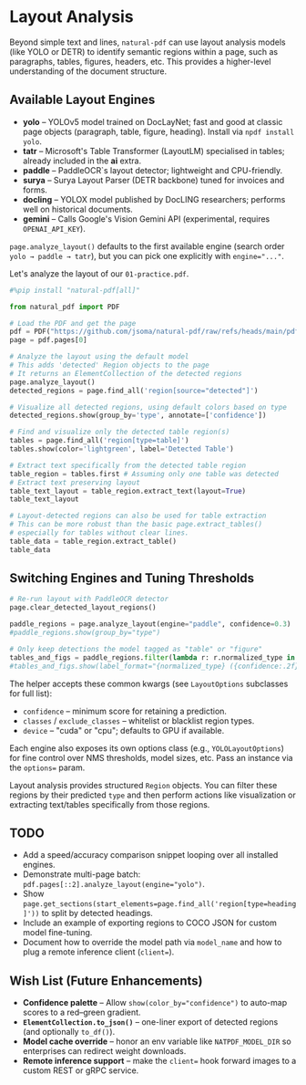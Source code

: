 # Layout Analysis

Beyond simple text and lines, `natural-pdf` can use layout analysis models (like YOLO or DETR) to identify semantic regions within a page, such as paragraphs, tables, figures, headers, etc. This provides a higher-level understanding of the document structure.

## Available Layout Engines

* **yolo** – YOLOv5 model trained on DocLayNet; fast and good at classic page objects (paragraph, table, figure, heading).  Install via `npdf install yolo`.
* **tatr** – Microsoft's Table Transformer (LayoutLM) specialised in tables; already included in the **ai** extra.
* **paddle** – PaddleOCR`s layout detector; lightweight and CPU-friendly.
* **surya** – Surya Layout Parser (DETR backbone) tuned for invoices and forms.
* **docling** – YOLOX model published by DocLING researchers; performs well on historical documents.
* **gemini** – Calls Google's Vision Gemini API (experimental, requires `OPENAI_API_KEY`).

`page.analyze_layout()` defaults to the first available engine (search order `yolo → paddle → tatr`), but you can pick one explicitly with `engine="..."`.

Let's analyze the layout of our `01-practice.pdf`.

```python
#%pip install "natural-pdf[all]"
```

```python
from natural_pdf import PDF

# Load the PDF and get the page
pdf = PDF("https://github.com/jsoma/natural-pdf/raw/refs/heads/main/pdfs/01-practice.pdf")
page = pdf.pages[0]

# Analyze the layout using the default model
# This adds 'detected' Region objects to the page
# It returns an ElementCollection of the detected regions
page.analyze_layout()
detected_regions = page.find_all('region[source="detected"]')
```

```python
# Visualize all detected regions, using default colors based on type
detected_regions.show(group_by='type', annotate=['confidence'])
```

```python
# Find and visualize only the detected table region(s)
tables = page.find_all('region[type=table]')
tables.show(color='lightgreen', label='Detected Table')
```

```python
# Extract text specifically from the detected table region
table_region = tables.first # Assuming only one table was detected
# Extract text preserving layout
table_text_layout = table_region.extract_text(layout=True)
table_text_layout
```

```python
# Layout-detected regions can also be used for table extraction
# This can be more robust than the basic page.extract_tables()
# especially for tables without clear lines.
table_data = table_region.extract_table()
table_data
```

## Switching Engines and Tuning Thresholds

```python
# Re-run layout with PaddleOCR detector
page.clear_detected_layout_regions()

paddle_regions = page.analyze_layout(engine="paddle", confidence=0.3)
#paddle_regions.show(group_by="type")

# Only keep detections the model tagged as "table" or "figure"
tables_and_figs = paddle_regions.filter(lambda r: r.normalized_type in {"table", "figure"})
#tables_and_figs.show(label_format="{normalized_type} ({confidence:.2f})")
```

The helper accepts these common kwargs (see `LayoutOptions` subclasses for full list):

* `confidence` – minimum score for retaining a prediction.
* `classes` / `exclude_classes` – whitelist or blacklist region types.
* `device` – "cuda" or "cpu"; defaults to GPU if available.

Each engine also exposes its own options class (e.g., `YOLOLayoutOptions`) for fine control over NMS thresholds, model sizes, etc. Pass an instance via the `options=` param.

Layout analysis provides structured `Region` objects. You can filter these regions by their predicted `type` and then perform actions like visualization or extracting text/tables specifically from those regions.

## TODO

* Add a speed/accuracy comparison snippet looping over all installed engines.
* Demonstrate multi-page batch: `pdf.pages[::2].analyze_layout(engine="yolo")`.
* Show `page.get_sections(start_elements=page.find_all('region[type=heading]'))` to split by detected headings.
* Include an example of exporting regions to COCO JSON for custom model fine-tuning.
* Document how to override the model path via `model_name` and how to plug a remote inference client (`client=`).

## Wish List (Future Enhancements)

* **Confidence palette** – Allow `show(color_by="confidence")` to auto-map scores to a red–green gradient.
* **`ElementCollection.to_json()`** – one-liner export of detected regions (and optionally `to_df()`).
* **Model cache override** – honor an env variable like `NATPDF_MODEL_DIR` so enterprises can redirect weight downloads.
* **Remote inference support** – make the `client=` hook forward images to a custom REST or gRPC service.
